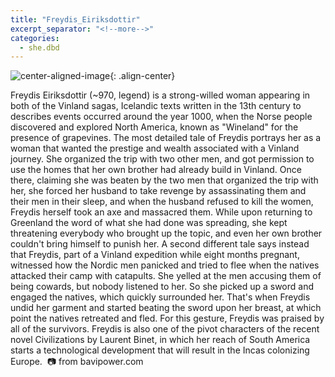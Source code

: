 ```yaml
---
title: "Freydis_Eiriksdottir"
excerpt_separator: "<!--more-->"
categories:
  - she.dbd
---
```



![center-aligned-image](https://cdn.pixabay.com/photo/2020/10/26/16/56/man-5687861_1280.png){: .align-center}


Freydis Eiriksdottir (~970, legend) is a strong-willed woman appearing in both of the Vinland sagas, Icelandic texts written in the 13th century to describes events occurred around the year 1000, when the Norse people discovered and explored North America, known as "Wineland" for the presence of grapevines. The most detailed tale of Freydis portrays her as a woman that wanted the prestige and wealth associated with a Vinland journey. She organized the trip with two other men, and got permission to use the homes that her own brother had already build in Vinland. Once there, claiming she was beaten by the two men that organized the trip with her, she forced her husband to take revenge by assassinating them and their men in their sleep, and when the husband refused to kill the women, Freydis herself took an axe and massacred them. While upon returning to Greenland the word of what she had done was spreading, she kept threatening everybody who brought up the topic, and even her own brother couldn't bring himself to punish her.⁠
A second different tale says instead that Freydis, part of a Vinland expedition while eight months pregnant, witnessed how the Nordic men panicked and tried to flee when the natives attacked their camp with catapults. She yelled at the men accusing them of being cowards, but nobody listened to her. So she picked up a sword and engaged the natives, which quickly surrounded her. That's when Freydis undid her garment and started beating the sword upon her breast, at which point the natives retreated and fled. For this gesture, Freydis was praised by all of the survivors.⁠
Freydis is also one of the pivot characters of the recent novel Civilizations by Laurent Binet, in which her reach of South America starts a technological development that will result in the Incas colonizing Europe.⁠
⁠
📷 from bavipower.com⁠
⁠
